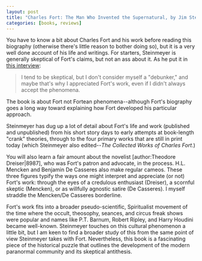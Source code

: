 ```yaml
---
layout: post
title: "Charles Fort: The Man Who Invented the Supernatural, by Jim Steinmeyer (A Review)"
categories: [books, reviews]
---
```

You have to know a bit about Charles Fort and his work before reading this biography (otherwise there's little reason to bother doing so), but it is a very well done account of his life and writings. For starters, Steinmeyer is generally skeptical of Fort's claims, but not an ass about it. As he put it in [this interview](http://www.dailygrail.com/features/jim-steinmeyer-on-charles-fort):

> I tend to be skeptical, but I don't consider myself a "debunker," and maybe that's why I appreciated Fort's work, even if I didn't always accept the phenomena.

The book is about Fort not Fortean phenomena--although Fort's biography goes a long way toward explaining how Fort developed his particular approach.

Steinmeyer has dug up a lot of detail about Fort's life and work (published and unpublished) from his short story days to early attempts at book-length "crank" theories, through to the four primary works that are still in print today (which Steinmeyer also edited--_The Collected Works of Charles Fort_.)

You will also learn a fair amount about the novelist [author:Theodore Dreiser|8987], who was Fort's patron and advocate, in the process. H.L. Mencken and Benjamin De Casseres also make regular cameos. These three figures typify the ways one might interpret and appreciate (or not) Fort's work: through the eyes of a credulous enthusiast (Dreiser), a scornful skeptic (Mencken), or as willfully agnostic satire (De Casseres). I myself straddle the Mencken/De Casseres borderline.

Fort's work fits into a broader pseudo-scientific, Spiritualist movement of the time where the occult, theosophy, seances, and circus freak shows were popular and names like P.T. Barnum, Robert Ripley, and Harry Houdini became well-known. Steinmeyer touches on this cultural phenomenon a little bit, but I am keen to find a broader study of this from the same point of view Steinmeyer takes with Fort. Nevertheless, this book is a fascinating piece of the historical puzzle that outlines the development of the modern paranormal community and its skeptical antithesis.
